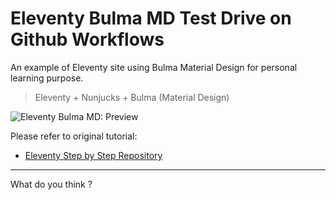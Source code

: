 # Eleventy Bulma MD Test Drive on Github Workflows

An example of Eleventy site using Bulma Material Design for personal learning purpose.

> Eleventy + Nunjucks + Bulma (Material Design)

![Eleventy Bulma MD: Preview][11ty-bulma-md-preview]

Please refer to original tutorial:

* [Eleventy Step by Step Repository][tutorial-11ty]

-- -- --

What do you think ?

[tutorial-11ty]:            https://gitlab.com/epsi-rns/tutor-11ty-bulma-md/
[11ty-bulma-md-preview]: https://gitlab.com/epsi-rns/tutor-11ty-bulma-md/raw/master/11ty-bulma-md-preview.png
